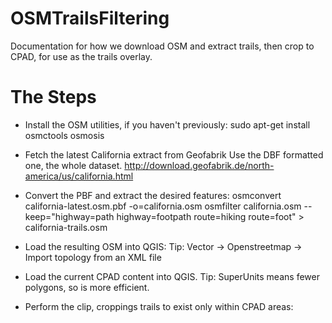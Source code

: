 # OSMTrailsFiltering

Documentation for how we download OSM and extract trails, then crop to CPAD, for use as the trails overlay.

# The Steps

* Install the OSM utilities, if you haven't previously:
    sudo apt-get install osmctools osmosis

* Fetch the latest California extract from Geofabrik
    Use the DBF formatted one, the whole dataset.
    http://download.geofabrik.de/north-america/us/california.html

* Convert the PBF and extract the desired features:
    osmconvert california-latest.osm.pbf -o=california.osm
    osmfilter california.osm --keep="highway=path highway=footpath route=hiking route=foot" > california-trails.osm

* Load the resulting OSM into QGIS:
    Tip: Vector -> Openstreetmap -> Import topology from an XML file

* Load the current CPAD content into QGIS.
    Tip: SuperUnits means fewer polygons, so is more efficient.

* Perform the clip, croppings trails to exist only within CPAD areas:
